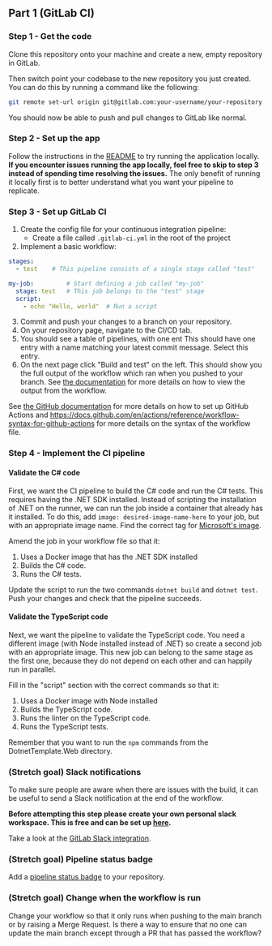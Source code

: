 ## Part 1 (GitLab CI)

### Step 1 - Get the code

Clone this repository onto your machine and create a new, empty repository in GitLab.

Then switch point your codebase to the new repository you just created. You can do this by running a command like the following:

```sh
git remote set-url origin git@gitlab.com:your-username/your-repository.git
```

You should now be able to push and pull changes to GitLab like normal.

### Step 2 - Set up the app

Follow the instructions in the [README](./README.md) to try running the application locally. **If you encounter issues running the app locally, feel free to skip to step 3 instead of spending time resolving the issues.** The only benefit of running it locally first is to better understand what you want your pipeline to replicate.

### Step 3 - Set up GitLab CI

1. Create the config file for your continuous integration pipeline:
    * Create a file called `.gitlab-ci.yml` in the root of the project
2. Implement a basic workflow:
```yml
stages:
  - test    # This pipeline consists of a single stage called "test"

my-job:         # Start defining a job called "my-job"
  stage: test   # This job belongs to the "test" stage
  script:
    - echo "Hello, world"  # Run a script
```
3. Commit and push your changes to a branch on your repository.
4. On your repository page, navigate to the CI/CD tab. 
5. You should see a table of pipelines, with one ent This should have one entry with a name matching your latest commit message. Select this entry.
6. On the next page click "Build and test" on the left. This should show you the full output of the workflow which ran when you pushed to your branch. See [the documentation](https://docs.github.com/en/actions/configuring-and-managing-workflows/managing-a-workflow-run) for more details on how to view the output from the workflow.

See [the GitHub documentation](https://docs.github.com/en/actions/configuring-and-managing-workflows/configuring-and-managing-workflow-files-and-runs) for more details on how to set up GitHub Actions and <https://docs.github.com/en/actions/reference/workflow-syntax-for-github-actions> for more details on the syntax of the workflow file.

### Step 4 - Implement the CI pipeline

#### Validate the C# code
First, we want the CI pipeline to build the C# code and run the C# tests. This requires having the .NET SDK installed. Instead of scripting the installation of .NET on the runner, we can run the job inside a container that already has it installed. To do this, add `image: desired-image-name-here` to your job, but with an appropriate image name. Find the correct tag for [Microsoft's image](https://hub.docker.com/_/microsoft-dotnet-sdk).

Amend the job in your workflow file so that it:
1. Uses a Docker image that has the .NET SDK installed
2. Builds the C# code.
3. Runs the C# tests.

Update the script to run the two commands `dotnet build` and `dotnet test`. Push your changes and check that the pipeline succeeds.

#### Validate the TypeScript code

Next, we want the pipeline to validate the TypeScript code. You need a different image (with Node installed instead of .NET) so create a second job with an appropriate image. This new job can belong to the same stage as the first one, because they do not depend on each other and can happily run in parallel.

Fill in the "script" section with the correct commands so that it:
1. Uses a Docker image with Node installed
2. Builds the TypeScript code.
3. Runs the linter on the TypeScript code.
4. Runs the TypeScript tests.

Remember that you want to run the `npm` commands from the DotnetTemplate.Web directory.

### (Stretch goal) Slack notifications
To make sure people are aware when there are issues with the build, it can be useful to send a Slack notification at the end of the workflow.

**Before attempting this step please create your own personal slack workspace. This is free and can be set up [here](https://slack.com/create).**

Take a look at the [GitLab Slack integration](https://docs.gitlab.com/ee/user/project/integrations/slack.html). 

### (Stretch goal) Pipeline status badge
Add a [pipeline status badge](https://docs.gitlab.com/ee/user/project/badges.html) to your repository.

### (Stretch goal) Change when the workflow is run
Change your workflow so that it only runs when pushing to the main branch or by raising a Merge Request. Is there a way to ensure that no one can update the main branch except through a PR that has passed the workflow?
